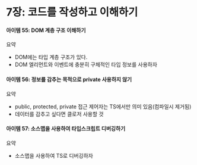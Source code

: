 # 7장: 코드를 작성하고 이해하기

#### 아이템 55: DOM 계층 구조 이해하기 
요약
- DOM에는 타입 계층 구조가 있다. 
- DOM 엘리먼트와 이벤트에 충분히 구체적인 타입 정보를 사용하자 

#### 아이템 56: 정보를 감추는 목적으로 private 사용하지 않기 
요약
- public, protected, private 접근 제어자는 TS에서만 의미 있음(컴파일시 제거됨)
- 데이터를 감추고 싶다면 클로저 사용할 것 

#### 아이템 57: 소스맵을 사용하여 타입스크립트 디버깅하기
요약
- 소스맵을 사용하여 TS로 디버깅하자 